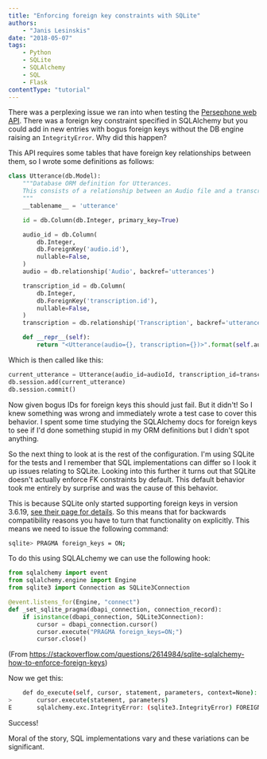 ```yaml
---
title: "Enforcing foreign key constraints with SQLite"
authors:
    - "Janis Lesinskis"
date: "2018-05-07"
tags:
    - Python
    - SQLite
    - SQLAlchemy
    - SQL
    - Flask
contentType: "tutorial"
---
```


There was a perplexing issue we ran into when testing the [Persephone web API](https://github.com/persephone-tools/persephone-web-API/). There was a foreign key constraint specified in SQLAlchemy but you could add in new entries with bogus foreign keys without the DB engine raising an `IntegrityError`. Why did this happen?

<!-- end excerpt -->

This API requires some tables that have foreign key relationships between them, so I wrote some definitions as follows:

```python
class Utterance(db.Model):
    """Database ORM definition for Utterances.
    This consists of a relationship between an Audio file and a transcription file
    """
    __tablename__ = 'utterance'

    id = db.Column(db.Integer, primary_key=True)

    audio_id = db.Column(
        db.Integer,
        db.ForeignKey('audio.id'),
        nullable=False,
    )
    audio = db.relationship('Audio', backref='utterances')

    transcription_id = db.Column(
        db.Integer,
        db.ForeignKey('transcription.id'),
        nullable=False,
    )
    transcription = db.relationship('Transcription', backref='utterances')

    def __repr__(self):
        return "<Utterance(audio={}, transcription={})>".format(self.audio, self.transcription)

```

Which is then called like this:

```python
current_utterance = Utterance(audio_id=audioId, transcription_id=transcriptionId)
db.session.add(current_utterance)
db.session.commit()
```

Now given bogus IDs for foreign keys this should just fail. But it didn't! So I knew something was wrong and immediately wrote a test case to cover this behavior.
I spent some time studying the SQLAlchemy docs for foreign keys to see if I'd done something stupid in my ORM definitions but I didn't spot anything.

So the next thing to look at is the rest of the configuration. I'm using SQLite for the tests and I remember that SQL implementations can differ so I look it up issues relating to SQLite.
Looking into this further it turns out that SQLite doesn't actually enforce FK constraints by default. This default behavior took me entirely by surprise and was the cause of this behavior.

This is because SQLite only started supporting foreign keys in version 3.6.19, [see their page for details](https://www.sqlite.org/foreignkeys.html). So this means that for backwards compatibility reasons you have to turn that functionality on explicitly. This means we need to issue the following command:

```sh
sqlite> PRAGMA foreign_keys = ON;
```

To do this using SQLALchemy we can use the following hook:

```python
from sqlalchemy import event
from sqlalchemy.engine import Engine
from sqlite3 import Connection as SQLite3Connection

@event.listens_for(Engine, "connect")
def _set_sqlite_pragma(dbapi_connection, connection_record):
    if isinstance(dbapi_connection, SQLite3Connection):
        cursor = dbapi_connection.cursor()
        cursor.execute("PRAGMA foreign_keys=ON;")
        cursor.close()
```

(From <https://stackoverflow.com/questions/2614984/sqlite-sqlalchemy-how-to-enforce-foreign-keys>)

Now we get this:

```sh
    def do_execute(self, cursor, statement, parameters, context=None):
>       cursor.execute(statement, parameters)
E       sqlalchemy.exc.IntegrityError: (sqlite3.IntegrityError) FOREIGN KEY constraint failed [SQL: 'INSERT INTO utterance (audio_id, transcription_id) VALUES (?, ?)'] [parameters: (99999, 99999)] (Background on this error at: http://sqlalche.me/e/gkpj)
```

Success!

Moral of the story, SQL implementations vary and these variations can be significant.
